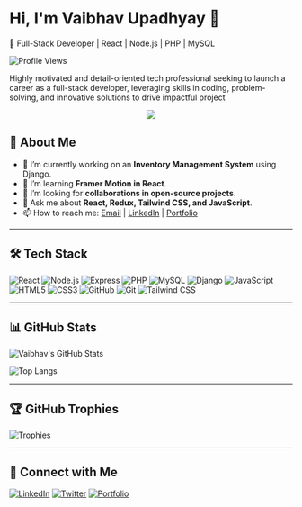 # Hi, I'm Vaibhav Upadhyay 👋
🚀 Full-Stack Developer | React | Node.js | PHP | MySQL

![Profile Views](https://komarev.com/ghpvc/?username=upadhyayvaibhav229&color=blue)

Highly motivated and detail-oriented tech professional seeking to launch a career as a full-stack developer, leveraging skills in coding, problem-solving, and innovative solutions to drive impactful project

<div align="center">
 <img  src="https://readme-typing-svg.herokuapp.com/?lines=Full+Stack+Developer;Web+Developer;Quick+learner;Self+Motivated;Problem+Solver;&color=teal&center=true"  />
</div>


## 🚀 About Me
- 🔭 I’m currently working on an **Inventory Management System** using Django.
- 🌱 I’m learning **Framer Motion in React**.
- 👯 I’m looking for **collaborations in open-source projects**.
- 💬 Ask me about **React, Redux, Tailwind CSS, and JavaScript**.
- 📫 How to reach me: [Email](mailto:your-email@example.com) | [LinkedIn](https://linkedin.com/in/yourprofile) | [Portfolio](https://yourportfolio.com)

---

## 🛠 Tech Stack
![React](https://img.shields.io/badge/React-20232A?style=for-the-badge&logo=react&logoColor=61DAFB)
![Node.js](https://img.shields.io/badge/Node.js-43853D?style=for-the-badge&logo=node.js&logoColor=white)
![Express](https://img.shields.io/badge/Express.js-000000?style=for-the-badge&logo=express&logoColor=white)
![PHP](https://img.shields.io/badge/PHP-777BB4?style=for-the-badge&logo=php&logoColor=white)
![MySQL](https://img.shields.io/badge/MySQL-4479A1?style=for-the-badge&logo=mysql&logoColor=white)
![Django](https://img.shields.io/badge/Django-092E20?style=for-the-badge&logo=django&logoColor=white)
![JavaScript](https://img.shields.io/badge/JavaScript-F7DF1E?style=for-the-badge&logo=javascript&logoColor=black)
![HTML5](https://img.shields.io/badge/HTML5-E34F26?style=for-the-badge&logo=html5&logoColor=white)
![CSS3](https://img.shields.io/badge/CSS3-1572B6?style=for-the-badge&logo=css3&logoColor=white)
![GitHub](https://img.shields.io/badge/GitHub-181717?style=for-the-badge&logo=github&logoColor=white)
![Git](https://img.shields.io/badge/Git-F05032?style=for-the-badge&logo=git&logoColor=white)
![Tailwind CSS](https://img.shields.io/badge/TailwindCSS-06B6D4?style=for-the-badge&logo=tailwindcss&logoColor=white)


---

## 📊 GitHub Stats
![Vaibhav's GitHub Stats](https://github-readme-stats.vercel.app/api?username=upadhyayvaibhav229&show_icons=true&theme=radical)

![Top Langs](https://github-readme-stats.vercel.app/api/top-langs/?username=upadhyayvaibhav229&layout=compact&theme=radical)

---

## 🏆 GitHub Trophies
![Trophies](https://github-profile-trophy.vercel.app/?username=upadhyayvaibhav229&theme=darkhub&margin-w=15)

---

## 🔗 Connect with Me
[![LinkedIn](https://img.shields.io/badge/LinkedIn-%230077B5.svg?style=for-the-badge&logo=linkedin&logoColor=white)](https://linkedin.com/in/yourprofile)
[![Twitter](https://img.shields.io/badge/Twitter-%231DA1F2.svg?style=for-the-badge&logo=twitter&logoColor=white)](https://twitter.com/yourprofile)
[![Portfolio](https://img.shields.io/badge/Portfolio-%2312100E.svg?style=for-the-badge&logo=firefox&logoColor=white)](https://yourportfolio.com)
